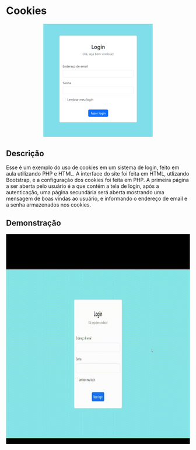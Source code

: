 # Cookies

<div align="center">
<img src="TelaLogin.png" width="300">
</div>

## Descrição
Esse é um exemplo do uso de cookies em um sistema de login, feito em aula utilizando PHP e HTML. A interface do site foi feita em HTML, utlizando Bootstrap, e a configuração dos cookies foi feita em PHP.
A primeira página a ser aberta pelo usuário é a que contém a tela de login, após a autenticação, uma página secundária será aberta mostrando uma mensagem de boas vindas ao usuário, e informando o endereço de email e a senha armazenados nos cookies. 

## Demonstração
<div align="center">
    <img src="https://github.com/stxrkwas/Cookies/blob/d85d8b2947af06be694d16f7dd11d899f99b2af5/Tela-de-Login-com-Cookies.gif" alt="Demonstração" width="1280" height="574">
</div>
